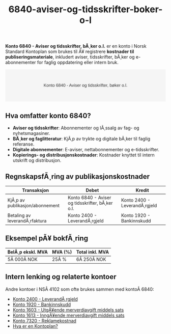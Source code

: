 ﻿---
title: "6840-aviser-og-tidsskrifter-boker-o-l"
meta_title: "6840-aviser-og-tidsskrifter-boker-o-l"
meta_description: "**Konto 6840 - Aviser og tidsskrifter, bÃ¸ker o.l.** er en konto i Norsk Standard Kontoplan som brukes til Ã¥ registrere **kostnader til publiseringsmateriale**..."
slug: 6840-aviser-og-tidsskrifter-boker-o-l
type: blog
layout: pages/single
---

**Konto 6840 - Aviser og tidsskrifter, bÃ¸ker o.l.** er en konto i Norsk Standard Kontoplan som brukes til Ã¥ registrere **kostnader til publiseringsmateriale**, inkludert aviser, tidsskrifter, bÃ¸ker og e-abonnementer for faglig oppdatering eller intern bruk.

![Illustrasjon av konto 6840 - Aviser og tidsskrifter, bÃ¸ker o.l.](6840-aviser-og-tidsskrifter-boker-o-l-image.svg)

## Hva omfatter konto 6840?

* **Aviser og tidsskrifter**: Abonnementer og lÃ¸ssalg av fag- og nyhetsmagasiner.
* **BÃ¸ker og faglitteratur**: KjÃ¸p av trykte og digitale bÃ¸ker til faglig referanse.
* **Digitale abonnementer**: E-aviser, nettabonnementer og e-tidsskrifter.
* **Kopierings- og distribusjonskostnader**: Kostnader knyttet til intern utskrift og distribusjon.

## RegnskapsfÃ¸ring av publikasjonskostnader

| Transaksjon                   | Debet                                         | Kredit                       |
|-------------------------------|-----------------------------------------------|------------------------------|
| KjÃ¸p av publikasjon/abonnement| Konto 6840 - Aviser og tidsskrifter, bÃ¸ker o.l.| Konto 2400 - LeverandÃ¸rgjeld |
| Betaling av leverandÃ¸rfaktura | Konto 2400 - LeverandÃ¸rgjeld                  | Konto 1920 - Bankinnskudd    |

## Eksempel pÃ¥ bokfÃ¸ring

| BelÃ¸p ekskl. MVA  | MVA (%) | Total inkl. MVA |
|-------------------|---------|-----------------|
| 5Â 000Â NOK         | 25Â %    | 6Â 250Â NOK       |

## Intern lenking og relaterte kontoer

Andre kontoer i NSÂ 4102 som ofte brukes sammen med kontoÂ 6840:

* [Konto 2400 - LeverandÃ¸rgjeld](/blogs/kontoplan/2400-leverandorgjeld "Konto 2400 - LeverandÃ¸rgjeld")
* [Konto 1920 - Bankinnskudd](/blogs/kontoplan/1920-bankinnskudd "Konto 1920 - Bankinnskudd")
* [Konto 1603 - UtgÃ¥ende merverdiavgift middels sats](/blogs/kontoplan/1603-utgaende-merverdiavgift-middels-sats "Konto 1603 - UtgÃ¥ende merverdiavgift middels sats")
* [Konto 1613 - InngÃ¥ende merverdiavgift middels sats](/blogs/kontoplan/1613-inngaaende-merverdiavgift-middels-sats "Konto 1613 - InngÃ¥ende merverdiavgift middels sats")
* [Konto 7320 - Reklamekostnad](/blogs/kontoplan/7320-reklamekostnad "Konto 7320 - Reklamekostnad")
* [Hva er en Kontoplan?](/blogs/regnskap/hva-er-kontoplan "Hva er en Kontoplan? Komplett Guide til Kontoplaner i Norsk Regnskap")
